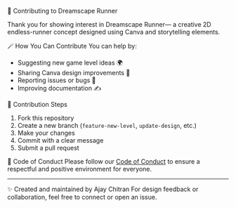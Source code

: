 🤝 Contributing to Dreamscape Runner

Thank you for showing interest in Dreamscape Runner— a creative 2D endless-runner concept designed using Canva and storytelling elements.  

🪄 How You Can Contribute
You can help by:
- Suggesting new game level ideas 🌍  
- Sharing Canva design improvements 🎨  
- Reporting issues or bugs 🐞  
- Improving documentation ✍️  

🧭 Contribution Steps
1. Fork this repository  
2. Create a new branch (`feature-new-level`, `update-design`, etc.)  
3. Make your changes  
4. Commit with a clear message  
5. Submit a pull request  

💬 Code of Conduct
Please follow our [Code of Conduct](./CODE_OF_CONDUCT.md) to ensure a respectful and positive environment for everyone.

---

✨ Created and maintained by Ajay Chitran
For design feedback or collaboration, feel free to connect or open an issue.
